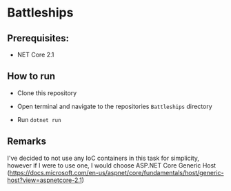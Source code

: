 
# Battleships

## Prerequisites:

* NET Core 2.1

## How to run

* Clone this repository

* Open terminal and navigate to the repositories `Battleships` directory

* Run `dotnet run`

## Remarks

I've decided to not use any IoC containers in this task for simplicity, however if I were to use one, I would choose ASP.NET Core Generic Host (https://docs.microsoft.com/en-us/aspnet/core/fundamentals/host/generic-host?view=aspnetcore-2.1)